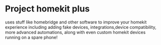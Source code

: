 # Project homekit plus
 uses stuff like homebridge and other software to improve your homekit experience including adding fake devices, integrations,device compatibility, more advanced automations, along with even custom homekit devices running on a spare phone!
